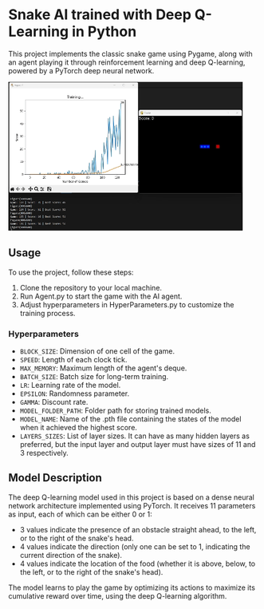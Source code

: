 # Snake AI trained with Deep Q-Learning in Python

This project implements the classic snake game using Pygame, along with an agent playing it through reinforcement learning and deep Q-learning, powered by a PyTorch deep neural network.

![alt text](Gif.gif)

## Usage

To use the project, follow these steps:

1. Clone the repository to your local machine.
2. Run Agent.py to start the game with the AI agent.
3. Adjust hyperparameters in HyperParameters.py to customize the training process.

### Hyperparameters

- `BLOCK_SIZE`: Dimension of one cell of the game.
- `SPEED`: Length of each clock tick.
- `MAX_MEMORY`: Maximum length of the agent's deque.
- `BATCH_SIZE`: Batch size for long-term training.
- `LR`: Learning rate of the model.
- `EPSILON`: Randomness parameter.
- `GAMMA`: Discount rate.
- `MODEL_FOLDER_PATH`: Folder path for storing trained models.
- `MODEL_NAME`: Name of the .pth file containing the states of the model when it achieved the highest score.
- `LAYERS_SIZES`: List of layer sizes. It can have as many hidden layers as preferred, but the input layer and output layer must have sizes of 11 and 3 respectively.

## Model Description

The deep Q-learning model used in this project is based on a dense neural network architecture implemented using PyTorch. It receives 11 parameters as input, each of which can be either 0 or 1:
- 3 values indicate the presence of an obstacle straight ahead, to the left, or to the right of the snake's head.
- 4 values indicate the direction (only one can be set to 1, indicating the current direction of the snake).
- 4 values indicate the location of the food (whether it is above, below, to the left, or to the right of the snake's head).

The model learns to play the game by optimizing its actions to maximize its cumulative reward over time, using the deep Q-learning algorithm.